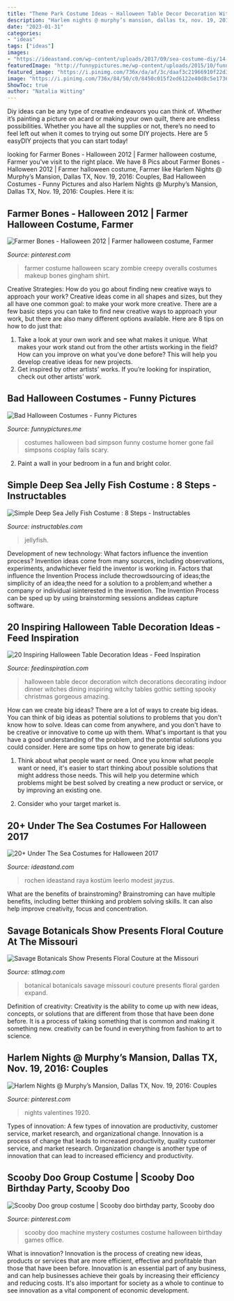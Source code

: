```yaml
---
title: "Theme Park Costume Ideas ~ Halloween Table Decor Decoration Witch Decorations Decorating Indoor Dinner Witches Dining Inspiring Witchy Tables Gothic Setting Spooky Christmas Gorgeous Amazing"
description: "Harlem nights @ murphy’s mansion, dallas tx, nov. 19, 2016: couples"
date: "2023-01-31"
categories:
- "ideas"
tags: ["ideas"]
images:
- "https://ideastand.com/wp-content/uploads/2017/09/sea-costume-diy/14-under-the-sea-costumes-costume-diy.jpg"
featuredImage: "http://funnypictures.me/wp-content/uploads/2015/10/funny-pictures-bad-halloween-costumes-SHomer-Simpson.jpg"
featured_image: "https://i.pinimg.com/736x/da/af/3c/daaf3c21966910f22d3c8de9073c106d---costumes-harlem-nights.jpg"
image: "https://i.pinimg.com/736x/84/50/c0/8450c015f2ed6122e40d8c5e1736463d.jpg"
ShowToc: true
author: "Natalia Witting"
---
```



Diy ideas can be any type of creative endeavors you can think of. Whether it’s painting a picture on acard or making your own quilt, there are endless possibilities. Whether you have all the supplies or not, there’s no need to feel left out when it comes to trying out some DIY projects. Here are 5 easyDIY projects that you can start today!

	

		
looking for Farmer Bones - Halloween 2012 | Farmer halloween costume, Farmer you've visit to the right place. We have 8 Pics about Farmer Bones - Halloween 2012 | Farmer halloween costume, Farmer like Harlem Nights @ Murphy’s Mansion, Dallas TX, Nov. 19, 2016: Couples, Bad Halloween Costumes - Funny Pictures and also Harlem Nights @ Murphy’s Mansion, Dallas TX, Nov. 19, 2016: Couples. Here it is:
		
    
## Farmer Bones - Halloween 2012 | Farmer Halloween Costume, Farmer

<img loading=lazy src="https://i.pinimg.com/736x/2b/c2/3f/2bc23ffa94e47879f69e9c071949fde2--creepy-halloween-halloween-makeup.jpg" onerror="this.onerror=null;this.src='https://tse2.mm.bing.net/th?id=OIP.-Hx36gCx6Zi693qZS_N4oQHaJ4&amp;pid=15.1';" alt="Farmer Bones - Halloween 2012 | Farmer halloween costume, Farmer">

_Source: pinterest.com_

>farmer costume halloween scary zombie creepy overalls costumes makeup bones gingham shirt. 

	

Creative Strategies: How do you go about finding new creative ways to approach your work?
Creative ideas come in all shapes and sizes, but they all have one common goal: to make your work more creative. There are a few basic steps you can take to find new creative ways to approach your work, but there are also many different options available. Here are 8 tips on how to do just that: 
1. Take a look at your own work and see what makes it unique. What makes your work stand out from the other artists working in the field? How can you improve on what you’ve done before? This will help you develop creative ideas for new projects. 
2. Get inspired by other artists’ works. If you’re looking for inspiration, check out other artists’ work.

    
## Bad Halloween Costumes - Funny Pictures

<img loading=lazy src="http://funnypictures.me/wp-content/uploads/2015/10/funny-pictures-bad-halloween-costumes-SHomer-Simpson.jpg" onerror="this.onerror=null;this.src='https://tse1.mm.bing.net/th?id=OIP.DHdcpD8Ho_8uLbD3BugFmgHaJ3&amp;pid=15.1';" alt="Bad Halloween Costumes - Funny Pictures">

_Source: funnypictures.me_

>costumes halloween bad simpson funny costume homer gone fail simpsons cosplay fails scary. 

	

2. Paint a wall in your bedroom in a fun and bright color.

    
## Simple Deep Sea Jelly Fish Costume : 8 Steps - Instructables

<img loading=lazy src="https://content.instructables.com/ORIG/FM9/VZ15/GOOP5MXJ/FM9VZ15GOOP5MXJ.jpg?auto=webp&amp;frame=1" onerror="this.onerror=null;this.src='https://tse1.mm.bing.net/th?id=OIP.7aCQdmQD1id_VPIbwS_cjAHaJ4&amp;pid=15.1';" alt="Simple Deep Sea Jelly Fish Costume : 8 Steps - Instructables">

_Source: instructables.com_

>jellyfish. 

	

Development of new technology: What factors influence the invention process?
Invention ideas come from many sources, including observations, experiments, andwhichever field the inventor is working in. Factors that influence the Invention Process include thecrowdsourcing of ideas;the simplicity of an idea;the need for a solution to a problem;and whether a company or individual isinterested in the invention. The Invention Process can be sped up by using brainstorming sessions andideas capture software.

    
## 20 Inspiring Halloween Table Decoration Ideas - Feed Inspiration

<img loading=lazy src="http://feedinspiration.com/wp-content/uploads/2016/09/Inspiring-Halloween-Table-Decoration-Idea.jpg" onerror="this.onerror=null;this.src='https://tse2.mm.bing.net/th?id=OIP.cavljuNNvHBut2WIHrg2_QHaKt&amp;pid=15.1';" alt="20 Inspiring Halloween Table Decoration Ideas - Feed Inspiration">

_Source: feedinspiration.com_

>halloween table decor decoration witch decorations decorating indoor dinner witches dining inspiring witchy tables gothic setting spooky christmas gorgeous amazing. 

	

How can we create big ideas?
There are a lot of ways to create big ideas. You can think of big ideas as potential solutions to problems that you don't know how to solve. Ideas can come from anywhere, and you don't have to be creative or innovative to come up with them. What's important is that you have a good understanding of the problem, and the potential solutions you could consider. Here are some tips on how to generate big ideas:
1. Think about what people want or need. Once you know what people want or need, it's easier to start thinking about possible solutions that might address those needs. This will help you determine which problems might be best solved by creating a new product or service, or by improving an existing one.

2. Consider who your target market is.

    
## 20+ Under The Sea Costumes For Halloween 2017

<img loading=lazy src="https://ideastand.com/wp-content/uploads/2017/09/sea-costume-diy/14-under-the-sea-costumes-costume-diy.jpg" onerror="this.onerror=null;this.src='https://tse3.mm.bing.net/th?id=OIP.3-U0-Q1k6gCQkDRT7a4JwAAAAA&amp;pid=15.1';" alt="20+ Under The Sea Costumes for Halloween 2017">

_Source: ideastand.com_

>rochen ideastand raya kostüm leerlo modest jayzus. 

	

What are the benefits of brainstroming?
Brainstroming can have multiple benefits, including better thinking and problem solving skills. It can also help improve creativity, focus and concentration.

    
## Savage Botanicals Show Presents Floral Couture At The Missouri

<img loading=lazy src="https://www.stlmag.com/downloads/221802/download/savbot2-001.jpg?cb=4db6b7dd0f15dd26edc2d685e83ffc22" onerror="this.onerror=null;this.src='https://tse2.mm.bing.net/th?id=OIP.my9TAwDA31WaliTx1G2EIAHaKf&amp;pid=15.1';" alt="Savage Botanicals Show Presents Floral Couture at the Missouri">

_Source: stlmag.com_

>botanical botanicals savage missouri couture presents floral garden expand. 

	

Definition of creativity:
Creativity is the ability to come up with new ideas, concepts, or solutions that are different from those that have been done before. It is a process of taking something that is common and making it something new. creativity can be found in everything from fashion to art to science.

    
## Harlem Nights @ Murphy’s Mansion, Dallas TX, Nov. 19, 2016: Couples

<img loading=lazy src="https://i.pinimg.com/736x/da/af/3c/daaf3c21966910f22d3c8de9073c106d---costumes-harlem-nights.jpg" onerror="this.onerror=null;this.src='https://tse4.mm.bing.net/th?id=OIP.U9A5ar9mcj5X3J15xCwPMAHaJ8&amp;pid=15.1';" alt="Harlem Nights @ Murphy’s Mansion, Dallas TX, Nov. 19, 2016: Couples">

_Source: pinterest.com_

>nights valentines 1920. 

	

Types of innovation: A few types of innovation are productivity, customer service, market research, and organizational change.
Innovation is a process of change that leads to increased productivity, quality customer service, and market research. Organization change is another type of innovation that can lead to increased efficiency and productivity.

    
## Scooby Doo Group Costume | Scooby Doo Birthday Party, Scooby Doo

<img loading=lazy src="https://i.pinimg.com/736x/84/50/c0/8450c015f2ed6122e40d8c5e1736463d.jpg" onerror="this.onerror=null;this.src='https://tse3.mm.bing.net/th?id=OIP.AjvkeqMP2dRyE2WOOC9etQHaLJ&amp;pid=15.1';" alt="Scooby Doo group costume | Scooby doo birthday party, Scooby doo">

_Source: pinterest.com_

>scooby doo machine mystery costumes costume halloween birthday games office. 

	

What is innovation?
Innovation is the process of creating new ideas, products or services that are more efficient, effective and profitable than those that have been before. Innovation is an essential part of any business, and can help businesses achieve their goals by increasing their efficiency and reducing costs. It's also important for society as a whole to continue to see innovation as a vital component of economic development.

